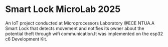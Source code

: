 # Smart Lock MicroLab 2025
 An IoT project conducted at Microprocessors Laboratory @ECE NTUA.A Smart Lock that detects movement and notifies its owner about the potential theft through wifi communication.It was implemented on the esp32 c6 Development Kit.
